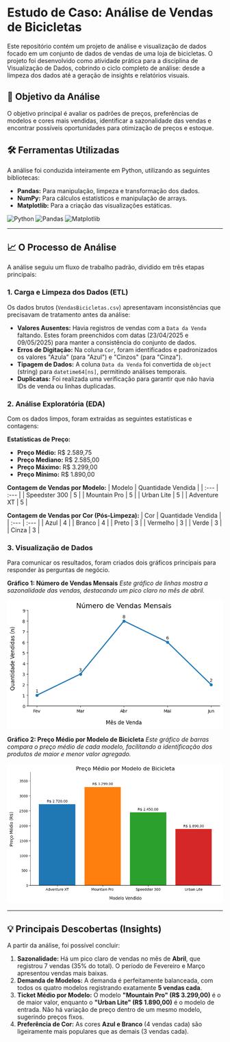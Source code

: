 # Estudo de Caso: Análise de Vendas de Bicicletas

Este repositório contém um projeto de análise e visualização de dados focado em um conjunto de dados de vendas de uma loja de bicicletas. O projeto foi desenvolvido como atividade prática para a disciplina de Visualização de Dados, cobrindo o ciclo completo de análise: desde a limpeza dos dados até a geração de insights e relatórios visuais.

## 🎯 Objetivo da Análise

O objetivo principal é avaliar os padrões de preços, preferências de modelos e cores mais vendidas, identificar a sazonalidade das vendas e encontrar possíveis oportunidades para otimização de preços e estoque.

## 🛠️ Ferramentas Utilizadas

A análise foi conduzida inteiramente em Python, utilizando as seguintes bibliotecas:

* **Pandas:** Para manipulação, limpeza e transformação dos dados.
* **NumPy:** Para cálculos estatísticos e manipulação de arrays.
* **Matplotlib:** Para a criação das visualizações estáticas.

![Python](https://img.shields.io/badge/Python-3776AB?style=for-the-badge&logo=python&logoColor=white)
![Pandas](https://img.shields.io/badge/Pandas-150458?style=for-the-badge&logo=pandas&logoColor=white)
![Matplotlib](https://img.shields.io/badge/Matplotlib-3175a2?style=for-the-badge&logo=matplotlib&logoColor=white)

---

## 📈 O Processo de Análise

A análise seguiu um fluxo de trabalho padrão, dividido em três etapas principais:

### 1. Carga e Limpeza dos Dados (ETL)

Os dados brutos (`VendasBicicletas.csv`) apresentavam inconsistências que precisavam de tratamento antes da análise:

* **Valores Ausentes:** Havia registros de vendas com a `Data da Venda` faltando. Estes foram preenchidos com datas (23/04/2025 e 09/05/2025) para manter a consistência do conjunto de dados.
* **Erros de Digitação:** Na coluna `Cor`, foram identificados e padronizados os valores "Azula" (para "Azul") e "Cinzos" (para "Cinza").
* **Tipagem de Dados:** A coluna `Data da Venda` foi convertida de `object` (string) para `datetime64[ns]`, permitindo análises temporais.
* **Duplicatas:** Foi realizada uma verificação para garantir que não havia IDs de venda ou linhas duplicadas.

### 2. Análise Exploratória (EDA)

Com os dados limpos, foram extraídas as seguintes estatísticas e contagens:

**Estatísticas de Preço:**
* **Preço Médio:** R$ 2.589,75
* **Preço Mediano:** R$ 2.585,00
* **Preço Máximo:** R$ 3.299,00
* **Preço Mínimo:** R$ 1.890,00

**Contagem de Vendas por Modelo:**
| Modelo | Quantidade Vendida |
| :--- | :--- |
| Speedster 300 | 5 |
| Mountain Pro | 5 |
| Urban Lite | 5 |
| Adventure XT | 5 |

**Contagem de Vendas por Cor (Pós-Limpeza):**
| Cor | Quantidade Vendida |
| :--- | :--- |
| Azul | 4 |
| Branco | 4 |
| Preto | 3 |
| Vermelho | 3 |
| Verde | 3 |
| Cinza | 3 |

### 3. Visualização de Dados

Para comunicar os resultados, foram criados dois gráficos principais para responder às perguntas de negócio.

**Gráfico 1: Número de Vendas Mensais**
*Este gráfico de linhas mostra a sazonalidade das vendas, destacando um pico claro no mês de abril.*

![Número de Vendas Mensais](numero_vendas_mensais.png)

**Gráfico 2: Preço Médio por Modelo de Bicicleta**
*Este gráfico de barras compara o preço médio de cada modelo, facilitando a identificação dos produtos de maior e menor valor agregado.*

![Preço Médio por Modelo](preco_medio_modelo.png)

---

## 💡 Principais Descobertas (Insights)

A partir da análise, foi possível concluir:

1.  **Sazonalidade:** Há um pico claro de vendas no mês de **Abril**, que registrou 7 vendas (35% do total). O período de Fevereiro e Março apresentou vendas mais baixas.
2.  **Demanda de Modelos:** A demanda é perfeitamente balanceada, com todos os quatro modelos registrando exatamente **5 vendas cada**.
3.  **Ticket Médio por Modelo:** O modelo **"Mountain Pro" (R$ 3.299,00)** é o de maior valor, enquanto o **"Urban Lite" (R$ 1.890,00)** é o modelo de entrada. Não há variação de preço dentro de um mesmo modelo, sugerindo preços fixos.
4.  **Preferência de Cor:** As cores **Azul e Branco** (4 vendas cada) são ligeiramente mais populares que as demais (3 vendas cada).
